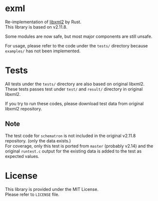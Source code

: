 # exml

Re-implementation of [libxml2](https://gitlab.gnome.org/GNOME/libxml2) by Rust.\
This library is based on v2.11.8.

Some modules are now safe, but most major components are still unsafe.

For usage, please refer to the code under the `tests/` directory because `examples/` has not been implemented.

# Tests

All tests under the `tests/` directory are also based on original libxml2.\
These tests passes test under `test/` and `result/` directory in original libxml2.

If you try to run these codes, please download test data from original libxml2 repository.

## Note
The test code for `schematron` is not included in the original v2.11.8 repository. (only the data exists.)  
For coverage, only this test is ported from `master` (probably v2.14) and the original `runtest.c` output for the existing data is added to the test as expected values.

# License

This library is provided under the MIT License.  
Please refer to `LICENSE` file.
